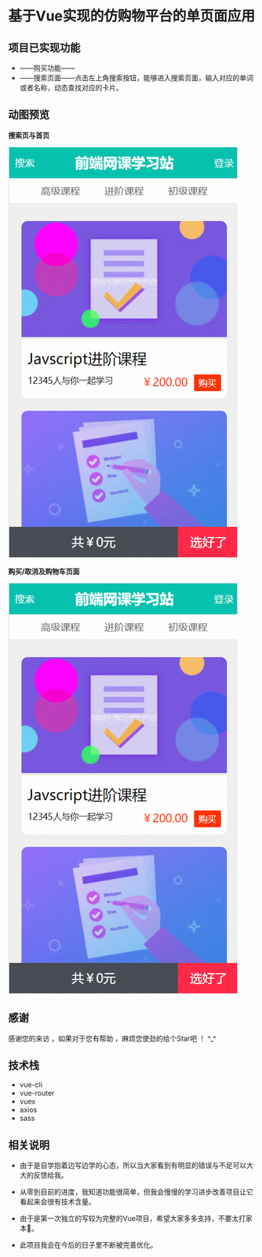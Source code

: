 # 基于Vue实现的仿购物平台的单页面应用
## 项目已实现功能

* ——购买功能——
* ——搜索页面——点击左上角搜索按钮，能够进入搜索页面，输入对应的单词或者名称，动态查找对应的卡片。

## 动图预览

**搜索页与首页**

![搜索页/首页](./static/img/sousuo.gif)

**购买/取消及购物车页面**

![购买/取消](./static/img/goumai.gif)

## 感谢

感谢您的来访 ，如果对于您有帮助 ，麻烦您使劲的给个Star吧 ！ ^_^

## 技术栈

*  vue-cli
*  vue-router
*  vuex
*  axios
*  sass

## 相关说明

* 由于是自学抱着边写边学的心态，所以当大家看到有明显的错误与不足可以大大的反馈给我。

* 从零到目前的进度，我知道功能很简单，但我会慢慢的学习进步改善项目让它看起来会很有技术含量。

* 由于是第一次独立的写较为完整的Vue项目，希望大家多多支持，不要太打家本🐎。

* 此项目我会在今后的日子里不断被完善优化。
